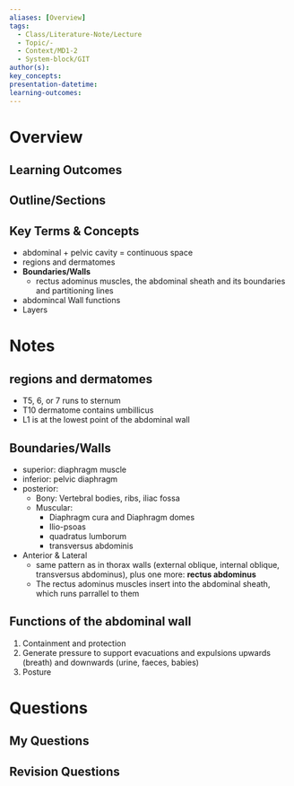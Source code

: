 ```yaml
---
aliases: [Overview]
tags:
  - Class/Literature-Note/Lecture
  - Topic/-
  - Context/MD1-2
  - System-block/GIT
author(s): 
key_concepts: 
presentation-datetime: 
learning-outcomes:
---
```



# Overview
## Learning Outcomes

## Outline/Sections

## Key Terms & Concepts

- abdominal + pelvic cavity = continuous space
- regions and dermatomes
- **Boundaries/Walls**
	- rectus adominus muscles, the abdominal sheath and its boundaries and partitioning lines
- abdomincal Wall functions
- Layers
# Notes
## regions and dermatomes
- T5, 6, or 7 runs to sternum
- T10 dermatome contains umbillicus 
- L1 is at the lowest point of the abdominal wall
## Boundaries/Walls
- superior: diaphragm muscle
- inferior: pelvic diaphragm
- posterior: 
	- Bony: Vertebral bodies, ribs, iliac fossa
	- Muscular: 
		- Diaphragm cura and Diaphragm domes
		- Ilio-psoas
		- quadratus lumborum
		- transversus abdominis
- Anterior & Lateral
	- same pattern as in thorax walls (external oblique, internal oblique, transversus abdominus), plus one more: **rectus abdominus**
	- The rectus adominus muscles insert into the abdominal sheath, which runs parrallel to them
## Functions of the abdominal wall
1. Containment and protection
2. Generate pressure to support evacuations and expulsions upwards (breath) and downwards (urine, faeces, babies)
3. Posture
# Questions

## My Questions
## Revision Questions




